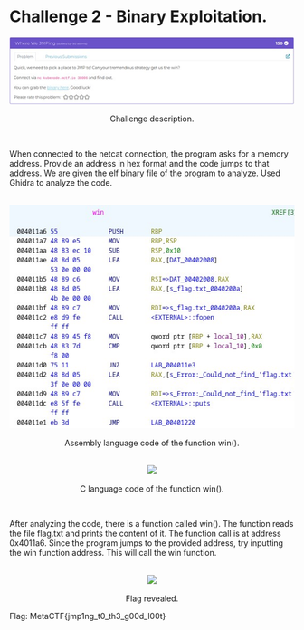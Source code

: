 <h1>Challenge 2 - Binary Exploitation.</h1>
<div align="center">
  <img src="images/Binary_img1.jpg">
  <p style="text-align:center;">Challenge description.</p>
</div>
<br>
<div>
  <p>When connected to the netcat connection, the program asks for a memory address. Provide an address in hex format and the code jumps to that address. 
    We are given the elf binary file of the program to analyze. Used Ghidra to analyze the code.</p>
</div>
<br>
<div align="center">
  <img src="images/Binary_img2.jpg">
  <p style="text-align:center;">Assembly language code of the function win().</p>
</div>
<br>
<div align="center">
  <img src="image/binary_img3.jpg">
  <p style="text-align:center;">C language code of the function win().</p>
</div>
<br>
<div>
  <p>After analyzing the code, there is a function called win(). The function reads the file flag.txt and prints the content of it. 
    The function call is at address 0x4011a6. Since the program jumps to the provided address, try inputting the win function address. 
    This will call the win function.</p>
</div>
<br>
<div align="center">
  <img src="image/binary_img4.jpg">
  <p style="text-align:center;">Flag revealed.</p>
</div>
<div>
  <p>Flag: MetaCTF{jmp1ng_t0_th3_g00d_l00t}</p>
</div>
